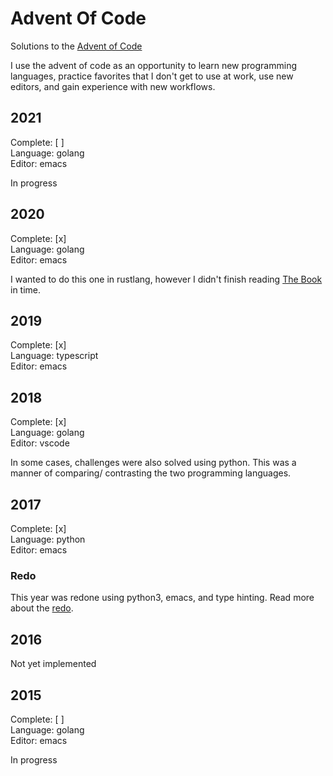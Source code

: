 # Advent Of Code

Solutions to the [Advent of Code](https://adventofcode.com/)

I use the advent of code as an opportunity to learn new programming languages, 
practice favorites that I don't get to use at work,
use new editors, and gain experience with new workflows.

## 2021

Complete: [ ]  
Language: golang  
Editor: emacs  

In progress

## 2020

Complete: [x]  
Language: golang  
Editor: emacs  

I wanted to do this one in rustlang, however I didn't finish reading [The Book](https://doc.rust-lang.org/book/) in time.

## 2019

Complete: [x]  
Language: typescript  
Editor: emacs  

## 2018

Complete: [x]  
Language: golang  
Editor: vscode  

In some cases, challenges were also solved using python. This was a manner of comparing/ contrasting the two programming languages.

## 2017

Complete: [x]  
Language: python  
Editor: emacs  

### Redo

This year was redone using python3, emacs, and type hinting. Read more about the [redo](2017/README.md).

## 2016

Not yet implemented

## 2015

Complete: [ ]  
Language: golang  
Editor: emacs  


In progress

